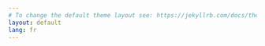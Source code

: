 ```yaml
---
# To change the default theme layout see: https://jekyllrb.com/docs/themes/#overriding-theme-defaults
layout: default
lang: fr
---
```

